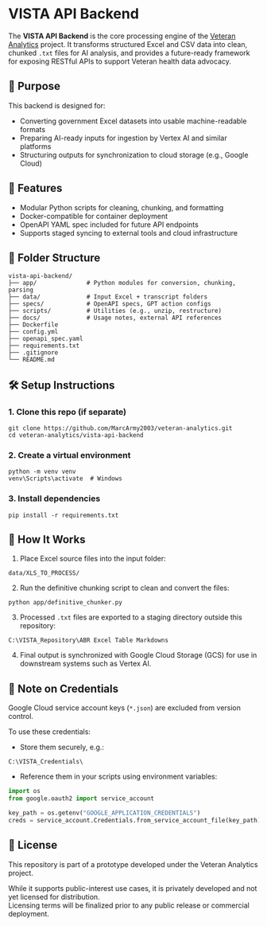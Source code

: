 # VISTA API Backend

The **VISTA API Backend** is the core processing engine of the [Veteran Analytics](https://github.com/MarcArmy2003/veteran-analytics) project. It transforms structured Excel and CSV data into clean, chunked `.txt` files for AI analysis, and provides a future-ready framework for exposing RESTful APIs to support Veteran health data advocacy.

## 🎯 Purpose

This backend is designed for:

- Converting government Excel datasets into usable machine-readable formats
- Preparing AI-ready inputs for ingestion by Vertex AI and similar platforms
- Structuring outputs for synchronization to cloud storage (e.g., Google Cloud)

## 🧠 Features

- Modular Python scripts for cleaning, chunking, and formatting
- Docker-compatible for container deployment
- OpenAPI YAML spec included for future API endpoints
- Supports staged syncing to external tools and cloud infrastructure

## 📁 Folder Structure

```
vista-api-backend/
├── app/              # Python modules for conversion, chunking, parsing
├── data/             # Input Excel + transcript folders
├── specs/            # OpenAPI specs, GPT action configs
├── scripts/          # Utilities (e.g., unzip, restructure)
├── docs/             # Usage notes, external API references
├── Dockerfile
├── config.yml
├── openapi_spec.yaml
├── requirements.txt
├── .gitignore
└── README.md
```

## 🛠 Setup Instructions

### 1. Clone this repo (if separate)

```
git clone https://github.com/MarcArmy2003/veteran-analytics.git
cd veteran-analytics/vista-api-backend
```

### 2. Create a virtual environment

```
python -m venv venv
venv\Scripts\activate  # Windows
```

### 3. Install dependencies

```
pip install -r requirements.txt
```

## 🔄 How It Works

1. Place Excel source files into the input folder:

```
data/XLS_TO_PROCESS/
```

2. Run the definitive chunking script to clean and convert the files:

```
python app/definitive_chunker.py
```

3. Processed `.txt` files are exported to a staging directory outside this repository:

```
C:\VISTA_Repository\ABR Excel Table Markdowns
```

4. Final output is synchronized with Google Cloud Storage (GCS) for use in downstream systems such as Vertex AI.

## 🔐 Note on Credentials

Google Cloud service account keys (`*.json`) are excluded from version control.

To use these credentials:

- Store them securely, e.g.:

```
C:\VISTA_Credentials\
```

- Reference them in your scripts using environment variables:

```python
import os
from google.oauth2 import service_account

key_path = os.getenv("GOOGLE_APPLICATION_CREDENTIALS")
creds = service_account.Credentials.from_service_account_file(key_path)
```

## 📄 License

This repository is part of a prototype developed under the Veteran Analytics project.

While it supports public-interest use cases, it is privately developed and not yet licensed for distribution.  
Licensing terms will be finalized prior to any public release or commercial deployment.
